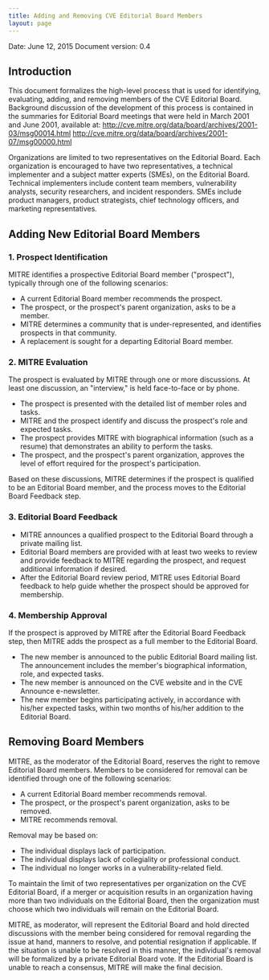 ```yaml
---
title: Adding and Removing CVE Editorial Board Members
layout: page
---
```

Date: June 12, 2015
Document version: 0.4

## Introduction
This document formalizes the high-level process that is used for identifying, evaluating, adding, and removing members of the CVE Editorial Board. Background discussion of the development of this process is contained in the summaries for Editorial Board meetings that were held in March 2001 and June 2001, available at:
http://cve.mitre.org/data/board/archives/2001-03/msg00014.html
http://cve.mitre.org/data/board/archives/2001-07/msg00000.html

Organizations are limited to two representatives on the Editorial Board. Each organization is encouraged to have two representatives, a technical implementer and a subject matter experts (SMEs), on the Editorial Board. Technical implementers include content team members, vulnerability analysts, security researchers, and incident responders. SMEs include product managers, product strategists, chief technology officers, and marketing representatives.

## Adding New Editorial Board Members
### 1. Prospect Identification
MITRE identifies a prospective Editorial Board member ("prospect"), typically through one of the following scenarios:
- A current Editorial Board member recommends the prospect.
- The prospect, or the prospect's parent organization, asks to be a member.
- MITRE determines a community that is under-represented, and identifies prospects in that community.
- A replacement is sought for a departing Editorial Board member.

### 2. MITRE Evaluation
The prospect is evaluated by MITRE through one or more discussions. At least one discussion, an "interview," is held face-to-face or by phone.

- The prospect is presented with the detailed list of member roles and tasks.
- MITRE and the prospect identify and discuss the prospect's role and expected tasks.
- The prospect provides MITRE with biographical information (such as a resume) that demonstrates an ability to perform the tasks.
- The prospect, and the prospect's parent organization, approves the level of effort required for the prospect's participation.

Based on these discussions, MITRE determines if the prospect is qualified to be an Editorial Board member, and the process moves to the Editorial Board Feedback step.

### 3. Editorial Board Feedback
- MITRE announces a qualified prospect to the Editorial Board through a private mailing list.
- Editorial Board members are provided with at least two weeks to review and provide feedback to MITRE regarding the prospect, and request additional information if desired.
- After the Editorial Board review period, MITRE uses Editorial Board feedback to help guide whether the prospect should be approved for membership.

### 4. Membership Approval
If the prospect is approved by MITRE after the Editorial Board Feedback step, then MITRE adds the prospect as a full member to the Editorial Board.

- The new member is announced to the public Editorial Board mailing list. The announcement includes the member's biographical information, role, and expected tasks.
- The new member is announced on the CVE website and in the CVE Announce e-newsletter.
- The new member begins participating actively, in accordance with his/her expected tasks, within two months of his/her addition to the Editorial Board.

## Removing Board Members
MITRE, as the moderator of the Editorial Board, reserves the right to remove Editorial Board members. Members to be considered for removal can be identified through one of the following scenarios:
- A current Editorial Board member recommends removal.
- The prospect, or the prospect's parent organization, asks to be removed.
- MITRE recommends removal.

Removal may be based on:
- The individual displays lack of participation.
- The individual displays lack of collegiality or professional conduct.
- The individual no longer works in a vulnerability-related field.

To maintain the limit of two representatives per organization on the CVE Editorial Board, if a merger or acquisition results in an organization having more than two individuals on the Editorial Board, then the organization must choose which two individuals will remain on the Editorial Board.

MITRE, as moderator, will represent the Editorial Board and hold directed discussions with the member being considered for removal regarding the issue at hand, manners to resolve, and potential resignation if applicable. If the situation is unable to be resolved in this manner, the individual's removal will be formalized by a private Editorial Board vote. If the Editorial Board is unable to reach a consensus, MITRE will make the final decision.
